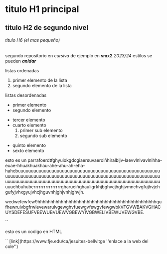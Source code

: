 # titulo H1 principal

## titulo H2 de segundo nivel

###### titulo H6 (el mas pequeño)

segundo repositorio en _cursiva_ de ejemplo en __smx2__ *2023/24*
estilos se pueden **_anidar_**

listas ordenadas
1. primer elemento de la lista
2. segundo elemento de la lista

listas desordenadas

* primer elemento
* segundo elemento
- tercer elemento
- cuarto elemento
    1. primer sub elemento
    2. segundo sub elemento
+ quinto elemento
+ sexto elemento

esto es un parrafoerdtfghyuiokgdcgiaersuvaeroiñhiralbljv-laevvlnlvavlnihha-euae-hhuakhuakhau-ahe-ahu-ah-eha-hahebuuuuuuuuuuuuuuuuuuuuuuuuuuuuuuuuuuuuuuuuuuuuuuuuuuuuuuuuuuuuuuuuuuuuuuuuuuuuuuuuuuuuuuuuuuuuuuuuuuuuuuuuuuuuuuuuuuuuuuuuuuuuuuuuuuuuuuuuuuuuuuuuuuuuuuuuuuuuuuuuuuuuuuuuuuuuuuuuuuehbuhuberrrrrrrrrrrrrrrrgharueiñghauligrkhjbghvcjhghjvmnchvgfujhvjchgufyjvhxgyujvhcjhguvnhjghjvnhjghvjh.

wedwefewfcw9hhhhhhhhhhhhhhhhhhhhhhhhhhhhhhhhhhhhhhhhhhhhhhqufhewruivbgfrwievewaruivgewghvfuewgvfewgvfewgwbkVFGVWBAKVGHACUYSDEFESUFVBEWUBVUEWVGBEWYIVGBWELIVBEWUVEWGVBE.

``

<html>
    <head>  
    <body>
        <p> esto es un codigo en HTML </p>
    <body>
</html>
``
[link](https://www.fje.edu/ca/jesuites-bellvitge ''enlace a la web del cole'')

